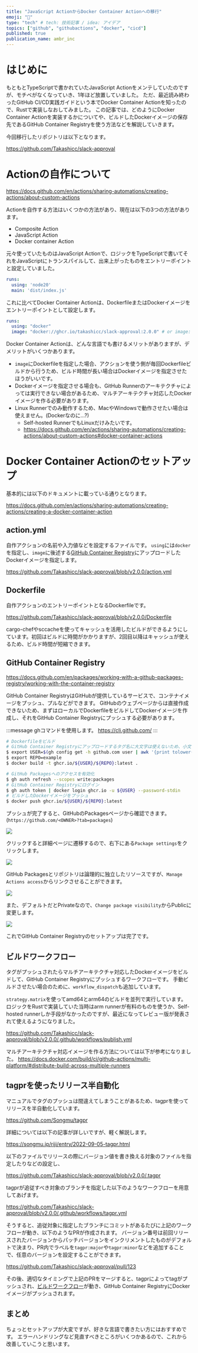 ```yaml
---
title: "JavaScript ActionからDocker Container Actionへの移行"
emoji: "📝"
type: "tech" # tech: 技術記事 / idea: アイデア
topics: ["github", "githubactions", "docker", "cicd"]
published: true
publication_name: ambr_inc
---
```


# はじめに

もともとTypeScriptで書かれていたJavaScript Actionをメンテしていたのですが、モチベがなくなっていき、1年ほど放置していました。
ただ、最近読み終わったGitHub CI/CD実践ガイドという本でDocker Container Actionを知ったので、Rustで実装しなおしてみました。
この記事では、どのようにDocker Container Actionを実装するかについてや、ビルドしたDockerイメージの保存先であるGitHub Container Registryを使う方法などを解説していきます。

今回移行したリポジトリは以下となります。

https://github.com/Takashicc/slack-approval

# Actionの自作について

https://docs.github.com/en/actions/sharing-automations/creating-actions/about-custom-actions

Actionを自作する方法はいくつかの方法があり、現在は以下の3つの方法があります。

- Composite Action
- JavaScript Action
- Docker container Action

元々使っていたものはJavaScript Actionで、ロジックをTypeScriptで書いてそれをJavaScriptにトランスパイルして、出来上がったものをエントリーポイントと設定していました。

```yml:action.yml
runs:
  using: 'node20'
  main: 'dist/index.js'
```

これに比べてDocker Container Actionは、DockerfileまたはDockerイメージをエントリーポイントとして設定します。

```yml:action.yml
runs:
  using: "docker"
  image: "docker://ghcr.io/takashicc/slack-approval:2.0.0" # or image: Dockerfile
```

Docker Container Actionは、どんな言語でも書けるメリットがありますが、デメリットがいくつかあります。

- `image`にDockerfileを指定した場合、アクションを使う側が毎回Dockerfileビルドから行うため、ビルド時間が長い場合はDockerイメージを指定させたほうがいいです。
- Dockerイメージを指定させる場合も、GitHub Runnerのアーキテクチャによっては実行できない場合があるため、マルチアーキテクチャ対応したDockerイメージを作る必要があります。
- Linux Runnerでのみ動作するため、MacやWindowsで動作させたい場合は使えません。(Dockerなのに...?)
    - Self-hosted RunnerでもLinuxだけみたいです。
    - <https://docs.github.com/en/actions/sharing-automations/creating-actions/about-custom-actions#docker-container-actions>

# Docker Container Actionのセットアップ

基本的には以下のドキュメントに載っている通りとなります。

https://docs.github.com/en/actions/sharing-automations/creating-actions/creating-a-docker-container-action

## action.yml

自作アクションの名前や入力値などを設定するファイルです。
`using`には`docker`を指定し、`image`に後述する[GitHub Container Registry](#github-container-registry)にアップロードしたDockerイメージを指定します。

https://github.com/Takashicc/slack-approval/blob/v2.0.0/action.yml

## Dockerfile

自作アクションのエントリーポイントとなるDockerfileです。

https://github.com/Takashicc/slack-approval/blob/v2.0.0/Dockerfile

cargo-chefやsccacheを使ってキャッシュを活用したビルドができるようにしています。初回はビルドに時間がかかりますが、2回目以降はキャッシュが使えるため、ビルド時間が短縮できます。

## GitHub Container Registry

https://docs.github.com/en/packages/working-with-a-github-packages-registry/working-with-the-container-registry

GitHub Container RegistryはGitHubが提供しているサービスで、コンテナイメージをプッシュ、プルなどができます。
GitHubのウェブページからは直接作成できないため、まずはローカルでDockerfileをビルドしてDockerイメージを作成し、それをGitHub Container Registryにプッシュする必要があります。

:::message
ghコマンドを使用します。
https://cli.github.com/
:::

```bash
# Dockerfileをビルド
# GitHub Container Registryにアップロードするタグ名に大文字は使えないため、小文字に変換しています
$ export USER=$(gh config get -h github.com user | awk '{print tolower($0)}')
$ export REPO=example
$ docker build -t ghcr.io/${USER}/${REPO}:latest .

# GitHub Packagesへのアクセスを有効化
$ gh auth refresh --scopes write:packages
# GitHub Container Registryにログイン
$ gh auth token | docker login ghcr.io -u ${USER} --password-stdin
# ビルドしたDockerイメージをプッシュ
$ docker push ghcr.io/${USER}/${REPO}:latest
```

プッシュが完了すると、GitHubのPackagesページから確認できます。(`https://github.com/<OWNER>?tab=packages`)

![](/images/1bc1e2fc4784a8/github-packages-list-page.png)

クリックすると詳細ページに遷移するので、右下にある`Package settings`をクリックします。

![](/images/1bc1e2fc4784a8/github-packages-main.png)

GitHub Packagesとリポジトリは論理的に独立したリソースですが、`Manage Actions access`からリンクさせることができます。

![](/images/1bc1e2fc4784a8/github-packages-manage-action-access.png)

また、デフォルトだとPrivateなので、`Change package visibility`からPublicに変更します。

![](/images/1bc1e2fc4784a8/github-packages-change-visibility.png)

これでGitHub Container Registryのセットアップは完了です。

## ビルドワークフロー

タグがプッシュされたらマルチアーキテクチャ対応したDockerイメージをビルドして、GitHub Container Registryにプッシュするワークフローです。
手動ビルドさせたい場合のために、`workflow_dispatch`も追加しています。

`strategy.matrix`を使ってamd64とarm64のビルドを並列で実行しています。
ロジックをRustで実装していた当時はarm runnerが有料のものを使うか、Self-hosted runnerしか手段がなかったのですが、最近になってレビュー版が発表されて使えるようになりました。

https://github.com/Takashicc/slack-approval/blob/v2.0.0/.github/workflows/publish.yml

マルチアーキテクチャ対応イメージを作る方法については以下が参考になりました。
https://docs.docker.com/build/ci/github-actions/multi-platform/#distribute-build-across-multiple-runners

## tagprを使ったリリース半自動化

マニュアルでタグのプッシュは間違えてしまうことがあるため、tagprを使ってリリースを半自動化しています。

https://github.com/Songmu/tagpr

詳細については以下の記事が詳しいですが、軽く解説します。

https://songmu.jp/riji/entry/2022-09-05-tagpr.html

以下のファイルでリリースの際にバージョン値を書き換える対象のファイルを指定したりなどの設定し、

https://github.com/Takashicc/slack-approval/blob/v2.0.0/.tagpr

tagprが追従すべき対象のブランチを指定した以下のようなワークフローを用意してあげます。

https://github.com/Takashicc/slack-approval/blob/v2.0.0/.github/workflows/tagpr.yml

そうすると、追従対象に指定したブランチにコミットがあるたびに上記のワークフローが動き、以下のようなPRが作成されます。
バージョン番号は前回リリースされたバージョンからパッチバージョンをインクリメントしたものがデフォルトで決まり、PR内でラベルを`tagpr:major`や`tagpr:minor`などを追加することで、任意のバージョンを設定することができます。

https://github.com/Takashicc/slack-approval/pull/123

その後、適切なタイミングで上記のPRをマージすると、tagprによってtagがプッシュされ、[ビルドワークフロー](#ビルドワークフロー)が動き、GitHub Container RegistryにDockerイメージがプッシュされます。

## まとめ

ちょっとセットアップが大変ですが、好きな言語で書きたい方にはおすすめです。
エラーハンドリングなど見直すべきところがいくつかあるので、これから改善していこうと思います。
